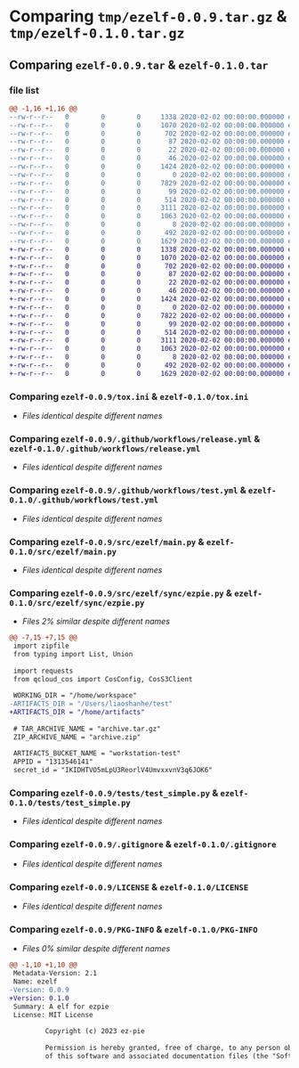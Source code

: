 # Comparing `tmp/ezelf-0.0.9.tar.gz` & `tmp/ezelf-0.1.0.tar.gz`

## Comparing `ezelf-0.0.9.tar` & `ezelf-0.1.0.tar`

### file list

```diff
@@ -1,16 +1,16 @@
--rw-r--r--   0        0        0     1338 2020-02-02 00:00:00.000000 ezelf-0.0.9/tox.ini
--rw-r--r--   0        0        0     1070 2020-02-02 00:00:00.000000 ezelf-0.0.9/.github/workflows/release.yml
--rw-r--r--   0        0        0      702 2020-02-02 00:00:00.000000 ezelf-0.0.9/.github/workflows/test.yml
--rw-r--r--   0        0        0       87 2020-02-02 00:00:00.000000 ezelf-0.0.9/src/fake.py
--rw-r--r--   0        0        0       22 2020-02-02 00:00:00.000000 ezelf-0.0.9/src/ezelf/__init__.py
--rw-r--r--   0        0        0       46 2020-02-02 00:00:00.000000 ezelf-0.0.9/src/ezelf/__main__.py
--rw-r--r--   0        0        0     1424 2020-02-02 00:00:00.000000 ezelf-0.0.9/src/ezelf/main.py
--rw-r--r--   0        0        0        0 2020-02-02 00:00:00.000000 ezelf-0.0.9/src/ezelf/sync/__init__.py
--rw-r--r--   0        0        0     7829 2020-02-02 00:00:00.000000 ezelf-0.0.9/src/ezelf/sync/ezpie.py
--rw-r--r--   0        0        0       99 2020-02-02 00:00:00.000000 ezelf-0.0.9/tests/__init__.py
--rw-r--r--   0        0        0      514 2020-02-02 00:00:00.000000 ezelf-0.0.9/tests/test_simple.py
--rw-r--r--   0        0        0     3111 2020-02-02 00:00:00.000000 ezelf-0.0.9/.gitignore
--rw-r--r--   0        0        0     1063 2020-02-02 00:00:00.000000 ezelf-0.0.9/LICENSE
--rw-r--r--   0        0        0        8 2020-02-02 00:00:00.000000 ezelf-0.0.9/README.md
--rw-r--r--   0        0        0      492 2020-02-02 00:00:00.000000 ezelf-0.0.9/pyproject.toml
--rw-r--r--   0        0        0     1629 2020-02-02 00:00:00.000000 ezelf-0.0.9/PKG-INFO
+-rw-r--r--   0        0        0     1338 2020-02-02 00:00:00.000000 ezelf-0.1.0/tox.ini
+-rw-r--r--   0        0        0     1070 2020-02-02 00:00:00.000000 ezelf-0.1.0/.github/workflows/release.yml
+-rw-r--r--   0        0        0      702 2020-02-02 00:00:00.000000 ezelf-0.1.0/.github/workflows/test.yml
+-rw-r--r--   0        0        0       87 2020-02-02 00:00:00.000000 ezelf-0.1.0/src/fake.py
+-rw-r--r--   0        0        0       22 2020-02-02 00:00:00.000000 ezelf-0.1.0/src/ezelf/__init__.py
+-rw-r--r--   0        0        0       46 2020-02-02 00:00:00.000000 ezelf-0.1.0/src/ezelf/__main__.py
+-rw-r--r--   0        0        0     1424 2020-02-02 00:00:00.000000 ezelf-0.1.0/src/ezelf/main.py
+-rw-r--r--   0        0        0        0 2020-02-02 00:00:00.000000 ezelf-0.1.0/src/ezelf/sync/__init__.py
+-rw-r--r--   0        0        0     7822 2020-02-02 00:00:00.000000 ezelf-0.1.0/src/ezelf/sync/ezpie.py
+-rw-r--r--   0        0        0       99 2020-02-02 00:00:00.000000 ezelf-0.1.0/tests/__init__.py
+-rw-r--r--   0        0        0      514 2020-02-02 00:00:00.000000 ezelf-0.1.0/tests/test_simple.py
+-rw-r--r--   0        0        0     3111 2020-02-02 00:00:00.000000 ezelf-0.1.0/.gitignore
+-rw-r--r--   0        0        0     1063 2020-02-02 00:00:00.000000 ezelf-0.1.0/LICENSE
+-rw-r--r--   0        0        0        8 2020-02-02 00:00:00.000000 ezelf-0.1.0/README.md
+-rw-r--r--   0        0        0      492 2020-02-02 00:00:00.000000 ezelf-0.1.0/pyproject.toml
+-rw-r--r--   0        0        0     1629 2020-02-02 00:00:00.000000 ezelf-0.1.0/PKG-INFO
```

### Comparing `ezelf-0.0.9/tox.ini` & `ezelf-0.1.0/tox.ini`

 * *Files identical despite different names*

### Comparing `ezelf-0.0.9/.github/workflows/release.yml` & `ezelf-0.1.0/.github/workflows/release.yml`

 * *Files identical despite different names*

### Comparing `ezelf-0.0.9/.github/workflows/test.yml` & `ezelf-0.1.0/.github/workflows/test.yml`

 * *Files identical despite different names*

### Comparing `ezelf-0.0.9/src/ezelf/main.py` & `ezelf-0.1.0/src/ezelf/main.py`

 * *Files identical despite different names*

### Comparing `ezelf-0.0.9/src/ezelf/sync/ezpie.py` & `ezelf-0.1.0/src/ezelf/sync/ezpie.py`

 * *Files 2% similar despite different names*

```diff
@@ -7,15 +7,15 @@
 import zipfile
 from typing import List, Union
 
 import requests
 from qcloud_cos import CosConfig, CosS3Client
 
 WORKING_DIR = "/home/workspace"
-ARTIFACTS_DIR = "/Users/liaoshanhe/test"
+ARTIFACTS_DIR = "/home/artifacts"
 
 # TAR_ARCHIVE_NAME = "archive.tar.gz"
 ZIP_ARCHIVE_NAME = "archive.zip"
 
 ARTIFACTS_BUCKET_NAME = "workstation-test"
 APPID = "1313546141"
 secret_id = "IKIDHTVO5mLpU3ReorlV4UmvxxvnV3q6JOK6"
```

### Comparing `ezelf-0.0.9/tests/test_simple.py` & `ezelf-0.1.0/tests/test_simple.py`

 * *Files identical despite different names*

### Comparing `ezelf-0.0.9/.gitignore` & `ezelf-0.1.0/.gitignore`

 * *Files identical despite different names*

### Comparing `ezelf-0.0.9/LICENSE` & `ezelf-0.1.0/LICENSE`

 * *Files identical despite different names*

### Comparing `ezelf-0.0.9/PKG-INFO` & `ezelf-0.1.0/PKG-INFO`

 * *Files 0% similar despite different names*

```diff
@@ -1,10 +1,10 @@
 Metadata-Version: 2.1
 Name: ezelf
-Version: 0.0.9
+Version: 0.1.0
 Summary: A elf for ezpie
 License: MIT License
         
         Copyright (c) 2023 ez-pie
         
         Permission is hereby granted, free of charge, to any person obtaining a copy
         of this software and associated documentation files (the "Software"), to deal
```

